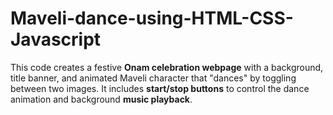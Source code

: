 # Maveli-dance-using-HTML-CSS-Javascript
This code creates a festive **Onam celebration webpage** with a background, title banner, and animated Maveli character that "dances" by toggling between two images. It includes **start/stop buttons** to control the dance animation and background **music playback**.
